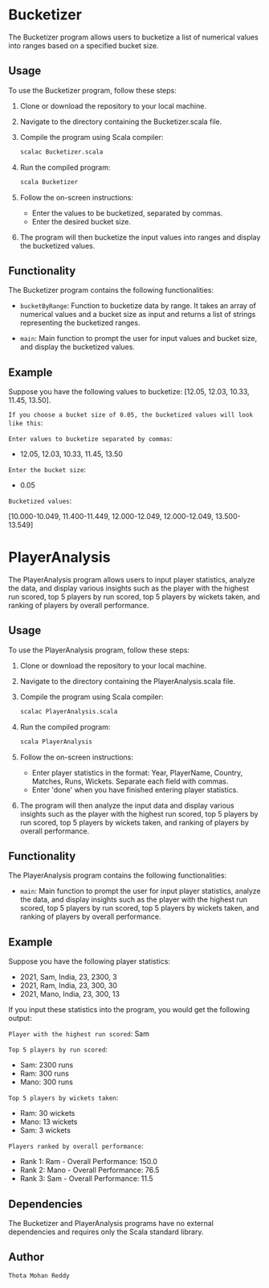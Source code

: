 # Bucketizer

The Bucketizer program allows users to bucketize a list of numerical values into ranges based on a specified bucket size.

## Usage

To use the Bucketizer program, follow these steps:

1. Clone or download the repository to your local machine.
2. Navigate to the directory containing the Bucketizer.scala file.
3. Compile the program using Scala compiler:

    ```bash
    scalac Bucketizer.scala
    ```

4. Run the compiled program:

    ```bash
    scala Bucketizer
    ```

5. Follow the on-screen instructions:

    - Enter the values to be bucketized, separated by commas.
    - Enter the desired bucket size.

6. The program will then bucketize the input values into ranges and display the bucketized values.

## Functionality

The Bucketizer program contains the following functionalities:

- `bucketByRange`: Function to bucketize data by range. It takes an array of numerical values and a bucket size as input and returns a list of strings representing the bucketized ranges.

- `main`: Main function to prompt the user for input values and bucket size, and display the bucketized values.

## Example

Suppose you have the following values to bucketize: 
[12.05, 12.03, 10.33, 11.45, 13.50].

`If you choose a bucket size of 0.05,
the bucketized values will look like this`:

`Enter values to bucketize separated by commas`:

  - 12.05, 12.03, 10.33, 11.45, 13.50

`Enter the bucket size`:
- 0.05

`Bucketized values`:

[10.000-10.049, 11.400-11.449, 12.000-12.049, 12.000-12.049, 13.500-13.549]


# PlayerAnalysis

The PlayerAnalysis program allows users to input player statistics, analyze the data, and display various insights such as the player with the highest run scored, top 5 players by run scored, top 5 players by wickets taken, and ranking of players by overall performance.

## Usage

To use the PlayerAnalysis program, follow these steps:

1. Clone or download the repository to your local machine.
2. Navigate to the directory containing the PlayerAnalysis.scala file.
3. Compile the program using Scala compiler:

    ```bash
    scalac PlayerAnalysis.scala
    ```

4. Run the compiled program:

    ```bash
    scala PlayerAnalysis
    ```

5. Follow the on-screen instructions:

   - Enter player statistics in the format: Year, PlayerName, Country, Matches, Runs, Wickets. Separate each field with commas.
   - Enter 'done' when you have finished entering player statistics.

6. The program will then analyze the input data and display various insights such as the player with the highest run scored, top 5 players by run scored, top 5 players by wickets taken, and ranking of players by overall performance.

## Functionality

The PlayerAnalysis program contains the following functionalities:

- `main`: Main function to prompt the user for input player statistics, analyze the data, and display insights such as the player with the highest run scored, top 5 players by run scored, top 5 players by wickets taken, and ranking of players by overall performance.

## Example

Suppose you have the following player statistics:

- 2021, Sam, India, 23, 2300, 3
- 2021, Ram, India, 23, 300, 30
- 2021, Mano, India, 23, 300, 13

If you input these statistics into the program, you would get the following output:

`Player with the highest run scored`: Sam

`Top 5 players by run scored`:
- Sam: 2300 runs
- Ram: 300 runs
- Mano: 300 runs

`Top 5 players by wickets taken`:
- Ram: 30 wickets
- Mano: 13 wickets
- Sam: 3 wickets

`Players ranked by overall performance`:
- Rank 1: Ram - Overall Performance: 150.0
- Rank 2: Mano - Overall Performance: 76.5
- Rank 3: Sam - Overall Performance: 11.5

## Dependencies

The Bucketizer and PlayerAnalysis programs have no external dependencies and requires only the Scala standard library.

## Author

`Thota Mohan Reddy`
